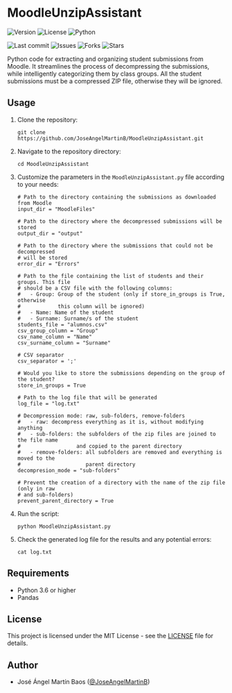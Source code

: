 # MoodleUnzipAssistant

![Version](https://img.shields.io/badge/version-1.2.0-blue)
![License](https://img.shields.io/badge/license-MIT-blue)
![Python](https://img.shields.io/badge/python-3.6%2B-blue)

![Last commit](https://img.shields.io/github/last-commit/JoseAngelMartinB/MoodleUnzipAssistant)
![Issues](https://img.shields.io/github/issues/JoseAngelMartinB/MoodleUnzipAssistant)
![Forks](https://img.shields.io/github/forks/JoseAngelMartinB/MoodleUnzipAssistant?style=social)
![Stars](https://img.shields.io/github/stars/JoseAngelMartinB/MoodleUnzipAssistant?style=social)

Python code for extracting and organizing student submissions from Moodle. It streamlines the process of decompressing the submissions, while intelligently categorizing them by class groups. All the student submissions must be a compressed ZIP file, otherwise they will be ignored.

## Usage

1. Clone the repository:

   ```shell
   git clone https://github.com/JoseAngelMartinB/MoodleUnzipAssistant.git
   ```

2. Navigate to the repository directory:

   ```shell
   cd MoodleUnzipAssistant
   ```

3. Customize the parameters in the `MoodleUnzipAssistant.py` file according to your needs:

    ```shell
   # Path to the directory containing the submissions as downloaded from Moodle
   input_dir = "MoodleFiles"
   
   # Path to the directory where the decompressed submissions will be stored
   output_dir = "output"
   
   # Path to the directory where the submissions that could not be decompressed
   # will be stored
   error_dir = "Errors"
   
   # Path to the file containing the list of students and their groups. This file
   # should be a CSV file with the following columns:
   #   - Group: Group of the student (only if store_in_groups is True, otherwise
   #            this column will be ignored)
   #   - Name: Name of the student
   #   - Surname: Surname/s of the student
   students_file = "alumnos.csv"
   csv_group_column = "Group"
   csv_name_column = "Name"
   csv_surname_column = "Surname"
   
   # CSV separator
   csv_separator = ';'
   
   # Would you like to store the submissions depending on the group of the student?
   store_in_groups = True
   
   # Path to the log file that will be generated
   log_file = "log.txt"
   
   # Decompression mode: raw, sub-folders, remove-folders
   #   - raw: decompress everything as it is, without modifying anything
   #   - sub-folders: the subfolders of the zip files are joined to the file name
   #                  and copied to the parent directory
   #   - remove-folders: all subfolders are removed and everything is moved to the
   #                     parent directory
   decompresion_mode = "sub-folders"
   
   # Prevent the creation of a directory with the name of the zip file (only in raw
   # and sub-folders)
   prevent_parent_directory = True
    ```

4. Run the script:

   ```shell
   python MoodleUnzipAssistant.py
   ```

5. Check the generated log file for the results and any potential errors:

   ```shell
   cat log.txt
   ```


## Requirements

- Python 3.6 or higher
- Pandas


## License

This project is licensed under the MIT License - see the [LICENSE](LICENSE) file for details.


## Author

- José Ángel Martín Baos ([@JoseAngelMartinB](https://github.com/JoseAngelMartinB))
